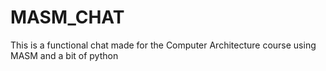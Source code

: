 # MASM_CHAT
This is a functional chat made for the Computer Architecture course using MASM and a bit of python
